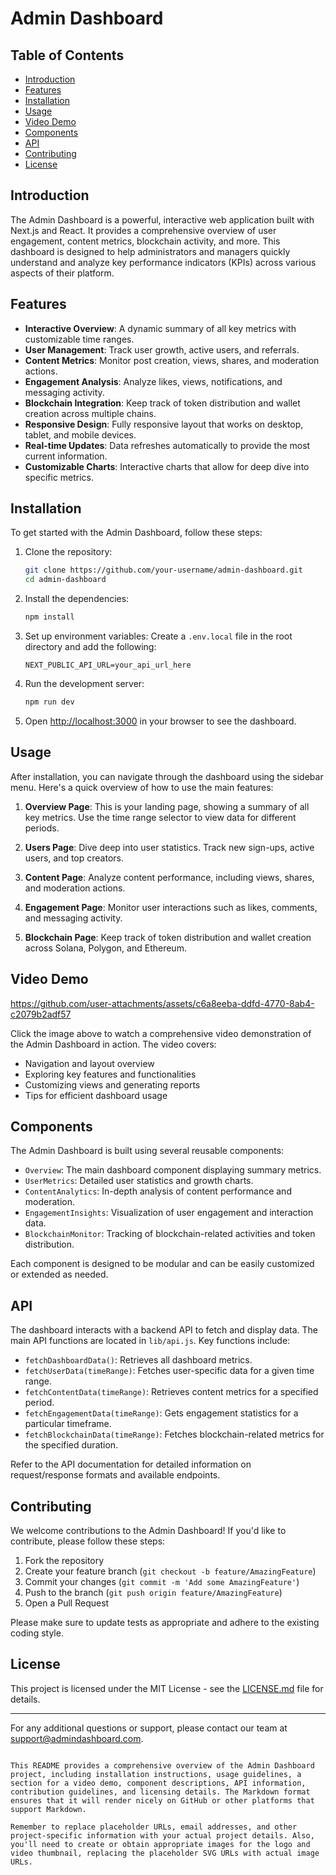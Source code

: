# Admin Dashboard

## Table of Contents

- [Introduction](#introduction)
- [Features](#features)
- [Installation](#installation)
- [Usage](#usage)
- [Video Demo](#video-demo)
- [Components](#components)
- [API](#api)
- [Contributing](#contributing)
- [License](#license)

## Introduction

The Admin Dashboard is a powerful, interactive web application built with Next.js and React. It provides a comprehensive overview of user engagement, content metrics, blockchain activity, and more. This dashboard is designed to help administrators and managers quickly understand and analyze key performance indicators (KPIs) across various aspects of their platform.

## Features

- **Interactive Overview**: A dynamic summary of all key metrics with customizable time ranges.
- **User Management**: Track user growth, active users, and referrals.
- **Content Metrics**: Monitor post creation, views, shares, and moderation actions.
- **Engagement Analysis**: Analyze likes, views, notifications, and messaging activity.
- **Blockchain Integration**: Keep track of token distribution and wallet creation across multiple chains.
- **Responsive Design**: Fully responsive layout that works on desktop, tablet, and mobile devices.
- **Real-time Updates**: Data refreshes automatically to provide the most current information.
- **Customizable Charts**: Interactive charts that allow for deep dive into specific metrics.

## Installation

To get started with the Admin Dashboard, follow these steps:

1. Clone the repository:
   ```bash
   git clone https://github.com/your-username/admin-dashboard.git
   cd admin-dashboard
   ```

2. Install the dependencies:
   ```bash
   npm install
   ```

3. Set up environment variables:
   Create a `.env.local` file in the root directory and add the following:
   ```
   NEXT_PUBLIC_API_URL=your_api_url_here
   ```

4. Run the development server:
   ```bash
   npm run dev
   ```

5. Open [http://localhost:3000](http://localhost:3000) in your browser to see the dashboard.

## Usage

After installation, you can navigate through the dashboard using the sidebar menu. Here's a quick overview of how to use the main features:

1. **Overview Page**: This is your landing page, showing a summary of all key metrics. Use the time range selector to view data for different periods.

2. **Users Page**: Dive deep into user statistics. Track new sign-ups, active users, and top creators.

3. **Content Page**: Analyze content performance, including views, shares, and moderation actions.

4. **Engagement Page**: Monitor user interactions such as likes, comments, and messaging activity.

5. **Blockchain Page**: Keep track of token distribution and wallet creation across Solana, Polygon, and Ethereum.

## Video Demo

https://github.com/user-attachments/assets/c6a8eeba-ddfd-4770-8ab4-c2079b2adf57

Click the image above to watch a comprehensive video demonstration of the Admin Dashboard in action. The video covers:

- Navigation and layout overview
- Exploring key features and functionalities
- Customizing views and generating reports
- Tips for efficient dashboard usage

## Components

The Admin Dashboard is built using several reusable components:

- `Overview`: The main dashboard component displaying summary metrics.
- `UserMetrics`: Detailed user statistics and growth charts.
- `ContentAnalytics`: In-depth analysis of content performance and moderation.
- `EngagementInsights`: Visualization of user engagement and interaction data.
- `BlockchainMonitor`: Tracking of blockchain-related activities and token distribution.

Each component is designed to be modular and can be easily customized or extended as needed.

## API

The dashboard interacts with a backend API to fetch and display data. The main API functions are located in `lib/api.js`. Key functions include:

- `fetchDashboardData()`: Retrieves all dashboard metrics.
- `fetchUserData(timeRange)`: Fetches user-specific data for a given time range.
- `fetchContentData(timeRange)`: Retrieves content metrics for a specified period.
- `fetchEngagementData(timeRange)`: Gets engagement statistics for a particular timeframe.
- `fetchBlockchainData(timeRange)`: Fetches blockchain-related metrics for the specified duration.

Refer to the API documentation for detailed information on request/response formats and available endpoints.

## Contributing

We welcome contributions to the Admin Dashboard! If you'd like to contribute, please follow these steps:

1. Fork the repository
2. Create your feature branch (`git checkout -b feature/AmazingFeature`)
3. Commit your changes (`git commit -m 'Add some AmazingFeature'`)
4. Push to the branch (`git push origin feature/AmazingFeature`)
5. Open a Pull Request

Please make sure to update tests as appropriate and adhere to the existing coding style.

## License

This project is licensed under the MIT License - see the [LICENSE.md](LICENSE.md) file for details.

---

For any additional questions or support, please contact our team at support@admindashboard.com.

```

This README provides a comprehensive overview of the Admin Dashboard project, including installation instructions, usage guidelines, a section for a video demo, component descriptions, API information, contribution guidelines, and licensing details. The Markdown format ensures that it will render nicely on GitHub or other platforms that support Markdown.

Remember to replace placeholder URLs, email addresses, and other project-specific information with your actual project details. Also, you'll need to create or obtain appropriate images for the logo and video thumbnail, replacing the placeholder SVG URLs with actual image URLs.
